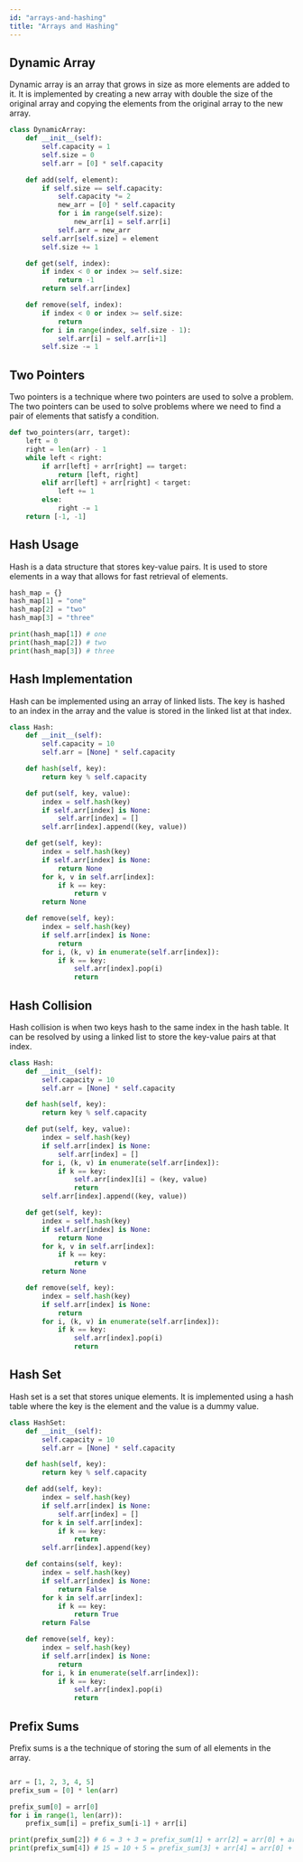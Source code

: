 ```yaml
---
id: "arrays-and-hashing"
title: "Arrays and Hashing"
---
```


## Dynamic Array

Dynamic array is an array that grows in size as more elements are added to it. It is implemented by creating a new array with double the size of the original array and copying the elements from the original array to the new array.

```python
class DynamicArray:
    def __init__(self):
        self.capacity = 1
        self.size = 0
        self.arr = [0] * self.capacity

    def add(self, element):
        if self.size == self.capacity:
            self.capacity *= 2
            new_arr = [0] * self.capacity
            for i in range(self.size):
                new_arr[i] = self.arr[i]
            self.arr = new_arr
        self.arr[self.size] = element
        self.size += 1

    def get(self, index):
        if index < 0 or index >= self.size:
            return -1
        return self.arr[index]

    def remove(self, index):
        if index < 0 or index >= self.size:
            return
        for i in range(index, self.size - 1):
            self.arr[i] = self.arr[i+1]
        self.size -= 1
```

## Two Pointers

Two pointers is a technique where two pointers are used to solve a problem. The two pointers can be used to solve problems where we need to find a pair of elements that satisfy a condition.

```python
def two_pointers(arr, target):
    left = 0
    right = len(arr) - 1
    while left < right:
        if arr[left] + arr[right] == target:
            return [left, right]
        elif arr[left] + arr[right] < target:
            left += 1
        else:
            right -= 1
    return [-1, -1]
```

## Hash Usage

Hash is a data structure that stores key-value pairs. It is used to store elements in a way that allows for fast retrieval of elements.

```python
hash_map = {}
hash_map[1] = "one"
hash_map[2] = "two"
hash_map[3] = "three"

print(hash_map[1]) # one
print(hash_map[2]) # two
print(hash_map[3]) # three
```

## Hash Implementation

Hash can be implemented using an array of linked lists. The key is hashed to an index in the array and the value is stored in the linked list at that index.

```python
class Hash:
    def __init__(self):
        self.capacity = 10
        self.arr = [None] * self.capacity

    def hash(self, key):
        return key % self.capacity

    def put(self, key, value):
        index = self.hash(key)
        if self.arr[index] is None:
            self.arr[index] = []
        self.arr[index].append((key, value))

    def get(self, key):
        index = self.hash(key)
        if self.arr[index] is None:
            return None
        for k, v in self.arr[index]:
            if k == key:
                return v
        return None

    def remove(self, key):
        index = self.hash(key)
        if self.arr[index] is None:
            return
        for i, (k, v) in enumerate(self.arr[index]):
            if k == key:
                self.arr[index].pop(i)
                return
```

## Hash Collision

Hash collision is when two keys hash to the same index in the hash table. It can be resolved by using a linked list to store the key-value pairs at that index.

```python
class Hash:
    def __init__(self):
        self.capacity = 10
        self.arr = [None] * self.capacity

    def hash(self, key):
        return key % self.capacity

    def put(self, key, value):
        index = self.hash(key)
        if self.arr[index] is None:
            self.arr[index] = []
        for i, (k, v) in enumerate(self.arr[index]):
            if k == key:
                self.arr[index][i] = (key, value)
                return
        self.arr[index].append((key, value))

    def get(self, key):
        index = self.hash(key)
        if self.arr[index] is None:
            return None
        for k, v in self.arr[index]:
            if k == key:
                return v
        return None

    def remove(self, key):
        index = self.hash(key)
        if self.arr[index] is None:
            return
        for i, (k, v) in enumerate(self.arr[index]):
            if k == key:
                self.arr[index].pop(i)
                return
```

## Hash Set

Hash set is a set that stores unique elements. It is implemented using a hash table where the key is the element and the value is a dummy value.

```python
class HashSet:
    def __init__(self):
        self.capacity = 10
        self.arr = [None] * self.capacity

    def hash(self, key):
        return key % self.capacity

    def add(self, key):
        index = self.hash(key)
        if self.arr[index] is None:
            self.arr[index] = []
        for k in self.arr[index]:
            if k == key:
                return
        self.arr[index].append(key)

    def contains(self, key):
        index = self.hash(key)
        if self.arr[index] is None:
            return False
        for k in self.arr[index]:
            if k == key:
                return True
        return False

    def remove(self, key):
        index = self.hash(key)
        if self.arr[index] is None:
            return
        for i, k in enumerate(self.arr[index]):
            if k == key:
                self.arr[index].pop(i)
                return
```

## Prefix Sums

Prefix sums is a the technique of storing the sum of all elements in the array.

```python

arr = [1, 2, 3, 4, 5]
prefix_sum = [0] * len(arr)

prefix_sum[0] = arr[0]
for i in range(1, len(arr)):
    prefix_sum[i] = prefix_sum[i-1] + arr[i]

print(prefix_sum[2]) # 6 = 3 + 3 = prefix_sum[1] + arr[2] = arr[0] + arr[1] + arr[2] = 1 + 2 + 3
print(prefix_sum[4]) # 15 = 10 + 5 = prefix_sum[3] + arr[4] = arr[0] + arr[1] + arr[2] + arr[3] + arr[4] = 1 + 2 + 3 + 4 + 5 
```
